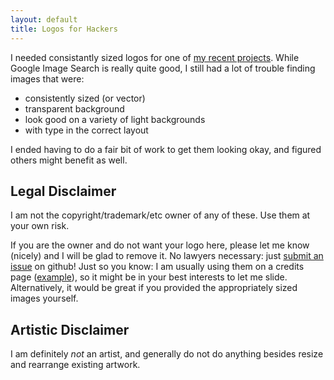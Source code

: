 ```yaml
---
layout: default
title: Logos for Hackers
---
```


I needed consistantly sized logos for one of [my recent projects](http://www.regexplanet.com/).  While Google Image Search is really quite good, I still had a lot of trouble finding images that were:
* consistently sized (or vector)
* transparent background
* look good on a variety of light backgrounds
* with type in the correct layout

I ended having to do a fair bit of work to get them looking okay, and figured others might benefit as well.

## Legal Disclaimer

I am not the copyright/trademark/etc owner of any of these.  Use them at your own risk.

If you are the owner and do not want your logo here, please let me know (nicely) and I will be glad to remove it.  No lawyers necessary: just [submit an issue](https://github.com/fileformat/hackerlogos/issues/new) on github! Just so you know: I am usually using them on a credits page ([example](http://www.numberplanet.com/support/credits.html)), so it might be in your best interests to let me slide.  Alternatively, it would be great if you provided the appropriately sized images yourself.

## Artistic Disclaimer

I am definitely *not* an artist, and generally do not do anything besides resize and rearrange existing artwork.


